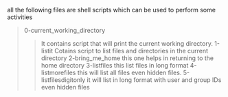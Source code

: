 all the following files are shell scripts which can be used to perform some activities
>0-current_working_directory
>>It contains script that will print the current working directory.
>1-listit
>>Cotains script to list files and directories in the current directory
>2-bring_me_home
>>this one helps in returning to the home directory
>3-listfiles
>>this list files in long format
>4-listmorefiles
>>this will list all files even hidden files.
>5-listfilesdigitonly
>>it will list in long format with user and group IDs even hidden files
>
